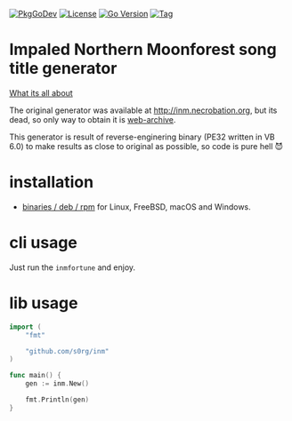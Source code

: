 [![PkgGoDev](https://pkg.go.dev/badge/github.com/s0rg/inm)](https://pkg.go.dev/github.com/s0rg/inm)
[![License](https://img.shields.io/github/license/s0rg/inm)](https://github.com/s0rg/inm/blob/main/LICENSE)
[![Go Version](https://img.shields.io/github/go-mod/go-version/s0rg/inm)](go.mod)
[![Tag](https://img.shields.io/github/v/tag/s0rg/inm?sort=semver)](https://github.com/s0rg/inm/tags)

# Impaled Northern Moonforest song title generator

[What its all about](https://en.wikipedia.org/wiki/Seth_Putnam#Impaled_Northern_Moonforest)

The original generator was available at http://inm.necrobation.org, but its dead, so only way to obtain it
is [web-archive](https://web.archive.org/web/20060816025359fw_/http://inm.necrobation.org/generator.zip).

This generator is result of reverse-enginering binary (PE32 written in VB 6.0) to make results as close to original as
possible, so code is pure hell 😈

# installation

- [binaries / deb / rpm](https://github.com/s0rg/inm/releases) for Linux, FreeBSD, macOS and Windows.

# cli usage

Just run the `inmfortune` and enjoy.

# lib usage

```go
import (
	"fmt"

	"github.com/s0rg/inm"
)

func main() {
	gen := inm.New()

	fmt.Println(gen)
}
```
